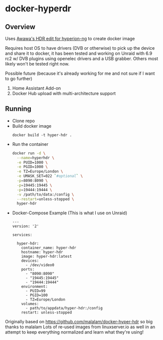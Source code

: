 # docker-hyperdr

## Overview
Uses [Awawa's HDR edit for hyperion-ng](https://github.com/awawa-dev/HyperHDR/releases) to create docker image

Requires host OS to have drivers (DVB or otherwise) to pick up the device and share it to docker, it has been tested and working on Unraid with 6.9 rc2 w/ DVB plugins using openelec drivers and a USB grabber. Others most likely won't be tested right now.

Possible future (because it's already working for me and not sure if I want to go further)
1. Home Assistant Add-on
2. Docker Hub upload with multi-architecture support

## Running
- Clone repo 
- Build docker image 
  ```
  docker build -t hyper-hdr .
  ```
- Run the container
  ```bash
  docker run -d \
    --name=hyperhdr \
    -e PUID=1000 \
    -e PGID=1000 \
    -e TZ=Europe/London \
    -e UMASK_SET=022 `#optional` \
    -p=8090:8090 \
    -p=19445:19445 \
    -p=19444:19444 \
    -v /path/to/data:/config \
    --restart=unless-stopped \
    hyper-hdr
  ```
- Docker-Compose Example (This is what I use on Unraid)
  ```
  ---
  version: '2'

  services:

    hyper-hdr:
      container_name: hyper-hdr
      hostname: hyper-hdr
      image: hyper-hdr:latest
      devices:
        - /dev/video0
      ports:
        - "8090:8090"
        - "19445:19445"
        - "19444:19444"
      environment:
        - PUID=99
        - PGID=100
        - TZ=Europe/London
      volumes:
        - path/to/appdata/hyper-hdr:/config
      restart: unless-stopped
  ```

Originally based on https://github.com/malalam/docker-hyper-hdr so big thanks to malalam
Lots of re-used images from linuxserver.io as well in an attempt to keep everything normalized and learn what they're using!

